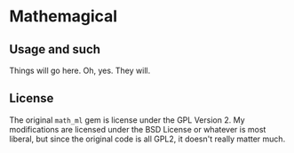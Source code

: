 Mathemagical
============

## Usage and such

Things will go here.  Oh, yes.  They will.

## License

The original `math_ml` gem is license under the GPL Version 2.  My modifications are licensed under the BSD License or whatever is most liberal, but since the original code is all GPL2, it doesn't really matter much.
